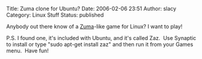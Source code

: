Title: Zuma clone for Ubuntu?
Date: 2006-02-06 23:51
Author: slacy
Category: Linux Stuff
Status: published

Anybody out there know of a
[Zuma](http://www.popcap.com/gamepopup.php?theGame=zuma)-like game for
Linux? I want to play!

P.S. I found one, it's included with Ubuntu, and it's called Zaz.  Use
Synaptic to install or type "sudo apt-get install zaz" and then run it
from your Games menu.  Have fun!
